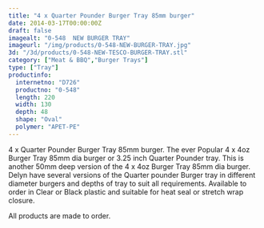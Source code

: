 ```yaml
---
title: "4 x Quarter Pounder Burger Tray 85mm burger"
date: 2014-03-17T00:00:00Z
draft: false
imagealt: "0-548  NEW BURGER TRAY"
imageurl: "/img/products/0-548-NEW-BURGER-TRAY.jpg"
3d: "/3d/products/0-548-NEW-TESCO-BURGER-TRAY.stl"
category: ["Meat & BBQ","Burger Trays"]
type: ["Tray"]
productinfo:
  internetno: "D726"
  productno: "0-548"
  length: 220
  width: 130
  depth: 48
  shape: "Oval"
  polymer: "APET-PE"
---
```

4 x Quarter Pounder Burger Tray 85mm burger. The ever Popular 4 x 4oz Burger Tray 85mm dia burger or 3.25 inch Quarter Pounder tray. This is another 50mm deep version of the 4 x 4oz Burger Tray 85mm dia burger. Delyn have several versions of the Quarter pounder Burger tray in different diameter burgers and depths of tray to suit all requirements.  Available to order in Clear or Black plastic and suitable for heat seal or stretch wrap closure.

All products are made to order.

 

 

 

 

 

 